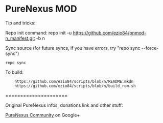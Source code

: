PureNexus MOD
=====================

Tip and tricks:

Repo init command:
	repo init -u https://github.com/ezio84/pnmod-n_manifest.git -b n

Sync source (for future syncs, if you have errors, try "repo sync --force-sync")

	repo sync

To build:

        https://github.com/ezio84/scripts/blob/n/README.mkdn
        https://github.com/ezio84/scripts/blob/n/build_rom.sh


=====================

Original PureNexus infos, donations link and other stuff:

[PureNexus Community](https://plus.google.com/u/0/communities/103055954354785266764) on Google+

